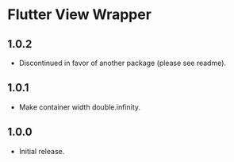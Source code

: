 # Flutter View Wrapper

## 1.0.2

* Discontinued in favor of another package (please see readme).

## 1.0.1

* Make container width double.infinity.

## 1.0.0

* Initial release.
